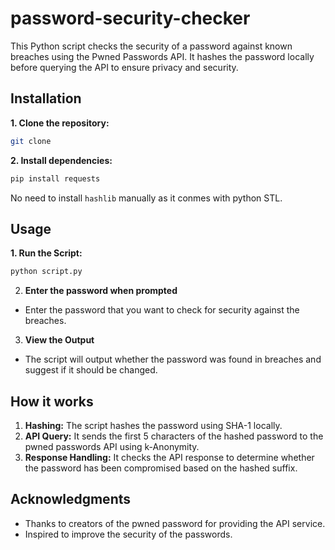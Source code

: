 # password-security-checker
This Python script checks the security of a password against known breaches using the Pwned Passwords API. It hashes the password locally before querying the API to ensure privacy and security.
## Installation
**1. Clone the repository:**
```bash
git clone
```
**2. Install dependencies:**
```bash
pip install requests
```
No need to install `hashlib` manually as it conmes with python STL.
## Usage
**1. Run the Script:**
```bash
python script.py
```
2. **Enter the password when prompted**
- Enter the password that you want to check for security against the breaches.
3. **View the Output**
- The script will output whether the password was found in breaches and suggest if it should be changed.
## How it works
1. **Hashing:** The script hashes the password using SHA-1 locally.
2. **API Query:** It sends the first 5 characters of the hashed password to the pwned passwords API using k-Anonymity.
3. **Response Handling:** It checks the API response to determine whether the password has been compromised based on the hashed suffix.
## Acknowledgments
- Thanks to creators of the pwned password for providing the API service.
- Inspired to improve the security of the passwords.
